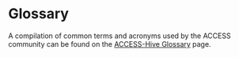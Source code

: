 # Glossary

A compilation of common terms and acronyms used by the ACCESS community can be found on the [ACCESS-Hive Glossary](https://access-hive.org.au/resources/glossary/) page.

